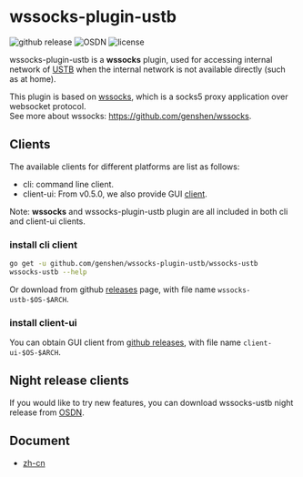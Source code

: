# wssocks-plugin-ustb
![github release](https://badgen.net/github/release/genshen/wssocks-plugin-ustb/stable?label=github-release)
![OSDN](https://img.shields.io/badge/OSDN-night%20release-red?link=https://osdn.net/projects/wssocks-ustb/releases/)
![license](https://badgen.net/github/license/genshen/wssocks-plugin-ustb)

wssocks-plugin-ustb is a **wssocks** plugin, 
used for accessing internal network of [USTB](http://www.ustb.edu.cn) 
when the internal network is not available directly (such as at home).  

This plugin is based on [wssocks](https://github.com/genshen/wssocks), 
which is a socks5 proxy application over websocket protocol.  
See more about wssocks: https://github.com/genshen/wssocks.

## Clients
The available clients for different platforms are list as follows:
- cli: command line client.
- client-ui: From v0.5.0, we also provide GUI [client](client-ui).

Note: **wssocks** and wssocks-plugin-ustb plugin are all included in both cli and client-ui clients.

### install cli client
```bash
go get -u github.com/genshen/wssocks-plugin-ustb/wssocks-ustb
wssocks-ustb --help
```

Or download from github [releases](https://github.com/genshen/wssocks-plugin-ustb/releases) page,
with file name `wssocks-ustb-$OS-$ARCH`.

### install client-ui
You can obtain GUI client from [github releases](https://github.com/genshen/wssocks-plugin-ustb/releases), with file name `client-ui-$OS-$ARCH`.

## Night release clients
If you would like to try new features, you can download wssocks-ustb night release from
[OSDN](https://osdn.net/pkg/wssocks-ustb/wssocks-ustb).

## Document
- [zh-cn](docs/zh-cn/README.md)
